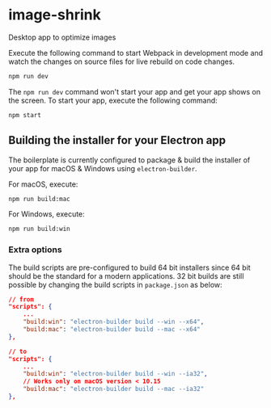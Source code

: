 # image-shrink

Desktop app to optimize images

Execute the following command to start Webpack in development mode and watch the changes on source files for live rebuild on code changes.

```sh
npm run dev
```

The `npm run dev` command won't start your app and get your app shows on the screen. To start your app, execute the following command:

```sh
npm start
```

## Building the installer for your Electron app

The boilerplate is currently configured to package & build the installer of
your app for macOS & Windows using `electron-builder`.

For macOS, execute:

```sh
npm run build:mac
```

For Windows, execute:

```sh
npm run build:win
```

### Extra options

The build scripts are pre-configured to build 64 bit installers since 64 bit
should be the standard for a modern applications. 32 bit builds are still
possible by changing the build scripts in `package.json` as below:

```json
// from
"scripts": {
    ...
    "build:win": "electron-builder build --win --x64",
    "build:mac": "electron-builder build --mac --x64"
},

// to
"scripts": {
    ...
    "build:win": "electron-builder build --win --ia32",
    // Works only on macOS version < 10.15
    "build:mac": "electron-builder build --mac --ia32"
},
```
